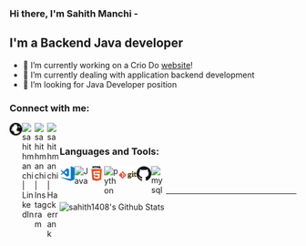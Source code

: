 ### Hi there, I'm Sahith Manchi - 

## I'm a Backend Java developer
- 🔭 I’m currently working on a Crio Do [website]!
- 🌱 I’m currently dealing with application backend development
- 👯 I’m looking for Java Developer position

### Connect with me:

[<img align="left" alt="praveenmanchi.github.io" width="22px" src="https://raw.githubusercontent.com/iconic/open-iconic/master/svg/globe.svg" />][website]
[<img align="left" alt="sahithmanchi | LinkedIn" width="22px" src="https://cdn.jsdelivr.net/npm/simple-icons@v3/icons/linkedin.svg" />][linkedin]
[<img align="left" alt="sahithmanchi | Instagram" width="22px" src="https://cdn.jsdelivr.net/npm/simple-icons@v3/icons/twitter.svg" />][twitter]
[<img align="left" alt="sahithmanchi | Hackerrank" width="22px" src="https://cdn.jsdelivr.net/npm/simple-icons@v3/icons/hackerrank.svg" />][hackerrank]
<br />

### Languages and Tools:

<img align="left" alt="Visual Studio Code" width="26px" src="https://raw.githubusercontent.com/github/explore/80688e429a7d4ef2fca1e82350fe8e3517d3494d/topics/visual-studio-code/visual-studio-code.png" />
<img align="left" alt="Java" width="26px" src="https://img.icons8.com/color/48/000000/java-coffee-cup-logo.png"/>
<img align="left" alt="HTML5" width="26px" src="https://raw.githubusercontent.com/github/explore/80688e429a7d4ef2fca1e82350fe8e3517d3494d/topics/html/html.png" />
<img align="left" alt="python" width="26px" src="https://img.icons8.com/color/48/000000/python.png" />
<img align="left" alt="Git" width="31px" src="https://raw.githubusercontent.com/github/explore/80688e429a7d4ef2fca1e82350fe8e3517d3494d/topics/git/git.png" />
<img align="left" alt="GitHub" width="26px" src="https://raw.githubusercontent.com/github/explore/78df643247d429f6cc873026c0622819ad797942/topics/github/github.png" />
<img align="left" alt="mysql" width="26px" src="https://img.icons8.com/ios/50/000000/mysql-logo.png" />

<br />
<br />



---

<img align="left" alt="sahith1408's Github Stats" src="https://github-readme-stats.vercel.app/api?username=sahith1408&show_icons=true&hide_border=true" />

[website]: https://learn.crio.do/home
[instagram]: https://www.instagram.com/maname_sahith/
[linkedin]: https://www.linkedin.com/in/sahith-m-a1ab18165/
[twitter]: https://twitter.com/sahisahith
[hackerrank]:https://www.hackerrank.com/sahithmanchi1?hr_r=1
